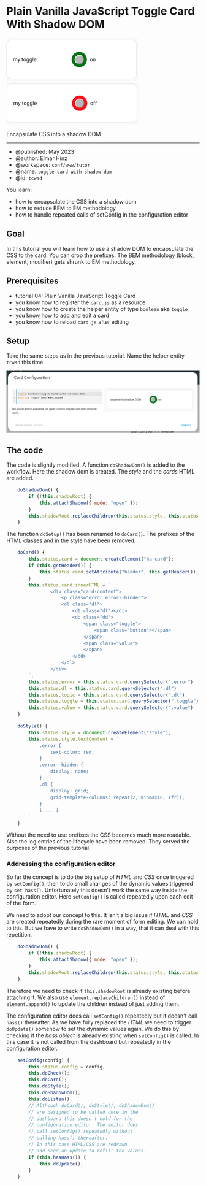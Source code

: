 # Plain Vanilla JavaScript Toggle Card With Shadow DOM

![toggle on](img/toggle-on.png)
![toggle off](img/toggle-off.png)

Encapsulate CSS into a shadow DOM

***

* @published: May 2023
* @author: Elmar Hinz
* @workspace: `conf/www/tutor`
* @name: `toggle-card-with-shadow-dom`
* @id: `tcwsd`

You learn:

* how to encapsulate the CSS into a shadow dom
* how to reduce BEM to EM methodology
* how to handle repeated calls of setConfig in the configuration editor

## Goal

In this tutorial you will learn how to use a shadow DOM to encapsulate
the CSS to the card. You can drop the prefixes. The BEM methodology
(block, element, modifier) gets shrunk to EM methodology.

## Prerequisites

* tutorial 04: Plain Vanilla JavaScript Toggle Card
* you know how to register the `card.js` as a resource
* you know how to create the helper entity of type `boolean` aka `toggle`
* you know how to add and edit a card
* you know how to reload `card.js` after editing

## Setup

Take the same steps as in the previous tutorial. Name the helper entity
`tcwsd` this time.

![configuration of the card](img/configuration.png)

## The code

The code is slightly modified. A function `doShadowDom()` is added to the
workflow. Here the shadow dom is created. The *style* and the *cards* HTML
are added.

```js
    doShadowDom() {
        if (!this.shadowRoot) {
            this.attachShadow({ mode: "open" });
        }
        this.shadowRoot.replaceChildren(this.status.style, this.status.card);
    }
```

The function `doSetup()` has been renamed to `doCard()`. The prefixes
of the HTML classes and in the style have been removed.

```js
    doCard() {
        this.status.card = document.createElement("ha-card");
        if (this.getHeader()) {
            this.status.card.setAttribute("header", this.getHeader());
        }
        this.status.card.innerHTML = `
                <div class="card-content">
                    <p class="error error--hidden">
                    <dl class="dl">
                        <dt class="dt"></dt>
                        <dd class="dd">
                            <span class="toggle">
                                <span class="button"></span>
                            </span>
                            <span class="value">
                            </span>
                        </dd>
                    </dl>
                </div>
        `;
        this.status.error = this.status.card.querySelector(".error")
        this.status.dl = this.status.card.querySelector(".dl")
        this.status.topic = this.status.card.querySelector(".dt")
        this.status.toggle = this.status.card.querySelector(".toggle")
        this.status.value = this.status.card.querySelector(".value")
    }
```

```js
    doStyle() {
        this.status.style = document.createElement("style");
        this.status.style.textContent = `
            .error {
                text-color: red;
            }
            .error--hidden {
                display: none;
            }
            .dl {
                display: grid;
                grid-template-columns: repeat(2, minmax(0, 1fr));
            }
            [ ... ]
        `
    }
```

Without the need to use prefixes the CSS becomes much more readable.
Also the log entries of the lifecycle have been removed. They served
the purposes of the previous tutorial.

### Addressing the configuration editor

So far the concept is to do the big setup of *HTML* and *CSS* once triggered by `setConfig()`,
then to do small changes of the dynamic values triggered by `set hass()`. Unfortunately this
doesn't work the same way inside the configuration editor. Here `setConfig()` is called
repeatedly upon each edit of the form.

We need to adopt our concept to this. It isn't a big issue if *HTML* and *CSS* are
created repeatedly during the rare moment of form editing. We can hold to this. But
we have to write `doShadowDom()` in a way, that it can deal with this repetition.

```js
    doShadowDom() {
        if (!this.shadowRoot) {
            this.attachShadow({ mode: "open" });
        }
        this.shadowRoot.replaceChildren(this.status.style, this.status.card);
    }
```

Therefore we need to check if `this.shadowRoot` is already existing before attaching it.
We also use `element.replaceChildren()` instead of `element.append()` to update
the children instead of just adding them.

The configuration editor does call `setConfig()` repeatedly but it doesn't call
`hass()` thereafter. As we have fully replaced the *HTML* we need to trigger `doUpdate()`
somehow to set the dynamic values again. We do this by checking if the *hass object* is already
existing when `setConfig()` is called. In this case it is not called from the
dashboard but repeatedly in the configuration editor.


```js
    setConfig(config) {
        this.status.config = config;
        this.doCheck();
        this.doCard();
        this.doStyle();
        this.doShadowDom();
        this.doListen();
        // Although doCard(), doStyle(), doShadowDom()
        // are designed to be called once in the
        // dashboard this doesn't hold for the
        // configuration editor. The editor does
        // call setConfig() repeatedly without
        // calling hass() thereafter.
        // In this case HTML/CSS are redrawn
        // and need an update to refill the values.
        if (this.hasHass()) {
            this.doUpdate();
        }
    }
```